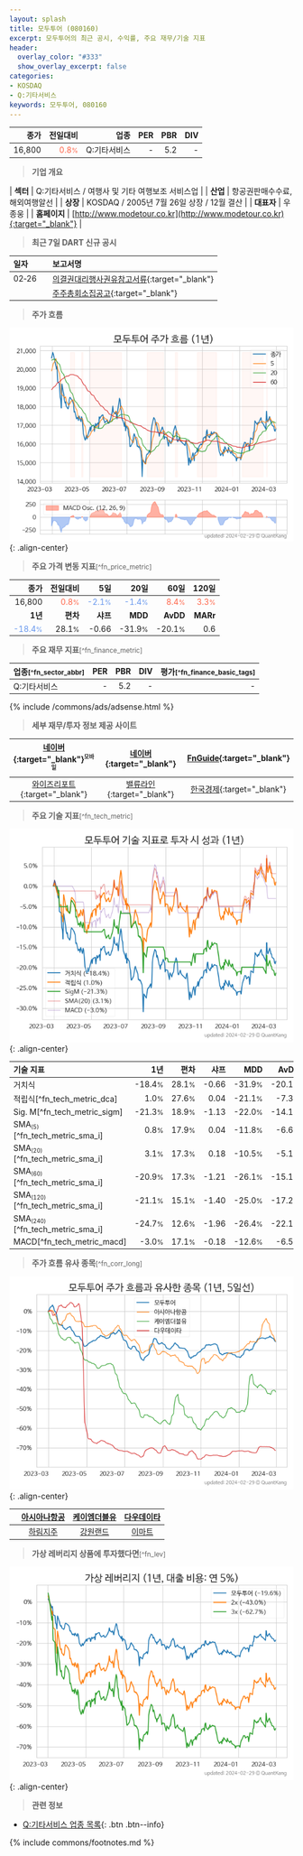 ```yaml
---
layout: splash
title: 모두투어 (080160)
excerpt: 모두투어의 최근 공시, 수익률, 주요 재무/기술 지표
header:
  overlay_color: "#333"
  show_overlay_excerpt: false
categories:
- KOSDAQ
- Q:기타서비스
keywords: 모두투어, 080160
---
```


| **종가** | **전일대비** | **업종** | **PER** | **PBR** | **DIV** |
| -------: | -----------: | -------: | ------: | ------: | ------: |
| 16,800 | <span style="color: tomato">0.8<small>%</small></span> | Q:기타서비스 | - | 5.2 | - |

<!-- more -->


> **기업 개요**<a id="company"></a>

| <span style="white-space:nowrap;">**섹터**</span> | Q:기타서비스 / 여행사 및 기타 여행보조 서비스업 |
| <span style="white-space:nowrap;">**산업**</span> | 항공권판매수수료, 해외여행알선 |
| <span style="white-space:nowrap;">**상장**</span> | KOSDAQ / 2005년 7월 26일 상장 / 12월 결산 |
| <span style="white-space:nowrap;">**대표자**</span> | 우종웅 |
| <span style="white-space:nowrap;">**홈페이지**</span> | [http://www.modetour.co.kr](http://www.modetour.co.kr){:target="_blank"} |


> **최근 7일 DART 신규 공시**<a id="dart"></a>

| **일자** |      | **보고서명** |
| :------- | :--- | :----------- |
| 02&#x2011;26 | | [의결권대리행사권유참고서류](https://dart.fss.or.kr/dsaf001/main.do?rcpNo=20240226004504){:target="_blank"} |
|  | | [주주총회소집공고](https://dart.fss.or.kr/dsaf001/main.do?rcpNo=20240226004400){:target="_blank"} |


> **주가 흐름**<a id="price"></a>

![080160](/stock/images/080160.png){: .align-center}


> **주요 가격 변동 지표**<small>[^fn_price_metric]</small>

| **종가** | **전일대비** | **5일** | **20일** | **60일** | **120일** |
| -------: | -----------: | ------: | -------: | -------: | --------: |
| 16,800 | <span style="color: tomato">0.8<small>%</small></span> | <span style="color: cornflowerblue">-2.1<small>%</small></span> | <span style="color: cornflowerblue">-1.4<small>%</small></span> | <span style="color: tomato">8.4<small>%</small></span> | <span style="color: tomato">3.3<small>%</small></span> |
| **1년** | **편차** | **샤프** | **MDD** | **AvDD** | **MARr** |
| <span style="color: cornflowerblue">-18.4<small>%</small></span> | 28.1<small>%</small> | -0.66 | -31.9<small>%</small> | -20.1<small>%</small> | 0.6 |


> **주요 재무 지표**<small>[^fn_finance_metric]</small>

| **업종**<small>[^fn_sector_abbr]</small> | **PER** | **PBR** | **DIV** | **평가**<small>[^fn_finance_basic_tags]</small> |
| :--------------------------------------- | ------: | ------: | ------: | ----------------------------------------------: |
| Q:기타서비스 | - | 5.2 | - | - |



{% include /commons/ads/adsense.html %}

> **세부 재무/투자 정보 제공 사이트**

| [네이버](https://m.stock.naver.com/domestic/stock/080160/finance/summary){:target="_blank"}<sup><small>모바일</small></sup> | [네이버](https://finance.naver.com/item/coinfo.naver?code=080160){:target="_blank"} | [FnGuide](https://comp.fnguide.com/SVO2/ASP/SVD_Invest.asp?gicode=A080160&MenuYn=Y){:target="_blank"} |
| :---: | :---: | :---: |
| [와이즈리포트](https://comp.wisereport.co.kr/company/c1040001.aspx?cmp_cd=080160){:target="_blank"} | [밸류라인](https://www.valueline.co.kr/finance/summary/080160){:target="_blank"} | [한국경제](https://markets.hankyung.com/stock/080160/financial-summary){:target="_blank"} |


> **주요 기술 지표**<small>[^fn_tech_metric]</small>


![080160](/stock/images/080160_tech.png){: .align-center}

| **기술 지표** | **1년** | **편차** | **샤프** | **MDD** | **AvDD** |
| :------------ | ------: | -----------: | -------: | ------: | -------: |
| 거치식 | -18.4<small>%</small> | 28.1<small>%</small> | -0.66 | -31.9<small>%</small> | -20.1<small>%</small> |
| 적립식[^fn_tech_metric_dca] | 1.0<small>%</small> | 27.6<small>%</small> | 0.04 | -21.1<small>%</small> | -7.3<small>%</small> |
| Sig. M[^fn_tech_metric_sigm] | -21.3<small>%</small> | 18.9<small>%</small> | -1.13 | -22.0<small>%</small> | -14.1<small>%</small> |
| SMA<small><sub>(5)</sub></small>[^fn_tech_metric_sma_i] | 0.8<small>%</small> | 17.9<small>%</small> | 0.04 | -11.8<small>%</small> | -6.6<small>%</small> |
| SMA<small><sub>(20)</sub></small>[^fn_tech_metric_sma_i] | 3.1<small>%</small> | 17.3<small>%</small> | 0.18 | -10.5<small>%</small> | -5.1<small>%</small> |
| SMA<small><sub>(60)</sub></small>[^fn_tech_metric_sma_i] | -20.9<small>%</small> | 17.3<small>%</small> | -1.21 | -26.1<small>%</small> | -15.1<small>%</small> |
| SMA<small><sub>(120)</sub></small>[^fn_tech_metric_sma_i] | -21.1<small>%</small> | 15.1<small>%</small> | -1.40 | -25.0<small>%</small> | -17.2<small>%</small> |
| SMA<small><sub>(240)</sub></small>[^fn_tech_metric_sma_i] | -24.7<small>%</small> | 12.6<small>%</small> | -1.96 | -26.4<small>%</small> | -22.1<small>%</small> |
| MACD[^fn_tech_metric_macd] | -3.0<small>%</small> | 17.1<small>%</small> | -0.18 | -12.6<small>%</small> | -6.5<small>%</small> |


> **주가 흐름 유사 종목**<a id="corr"></a><small>[^fn_corr_long]</small>

![080160](/stock/images/080160_corr.png){: .align-center}

|       | [아시아나항공](/020560/) | [케이엠더블유](/032500/) | [다우데이타](/032190/) |
| :---: | :------------------------------------: | :------------------------------------: | :------------------------------------: |
|       | [하림지주](/003380/) | [강원랜드](/035250/) | [이마트](/139480/) |


> **가상 레버리지 상품에 투자했다면**<a id="2x"></a><small>[^fn_lev]</small>

![080160](/stock/images/080160_2x.png){: .align-center}


> **관련 정보**

- [Q:기타서비스 업종 목록](/stats/sector/kosdaq_업종_기타서비스_종목/){: .btn .btn--info}

{% include commons/footnotes.md %}